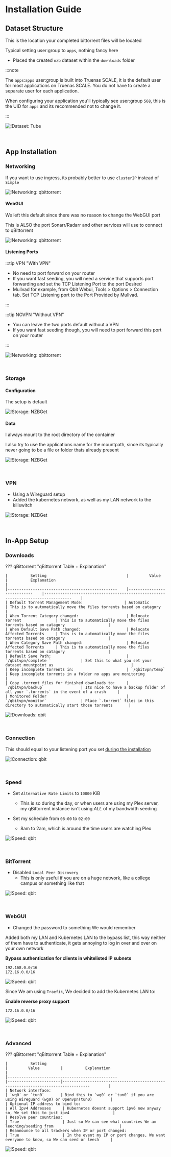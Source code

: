 # Installation Guide

## Dataset Structure

This is the location your completed bittorrent files will be located

Typical setting user:group to `apps`, nothing fancy here

- Placed the created `nzb` dataset within the `downloads` folder

:::note

The `apps`:`apps` user:group is built into Truenas SCALE, it is the default user for most applications on Truenas SCALE.
You do not have to create a separate user for each application.

When configuring your application you'll typically see user:group `568`, this is the UID for `apps` and its recommended not to change it.

:::

![!Dataset: Tube](images/dataset.png)

<br />

## App Installation

### Networking

If you want to use ingress, its probably better to use `clusterIP` instead of `Simple`

![!Networking: qbittorrent](images/networking.png)

#### WebGUI

We left this default since there was no reason to change the WebGUI port

This is ALSO the port Sonarr/Radarr and other services will use to connect to qBittorrent

![!Networking: qbittorrent](images/networking_webgui.png)

#### Listening Ports

:::tip VPN "With VPN"

- No need to port forward on your router
- If you want fast seeding, you will need a service that supports port forwarding and set the TCP Listening Port to the port Desired
- Mullvad for example, from Qbit Webui, Tools > Options > Connection tab. Set TCP Listening port to the Port Provided by Mullvad.

:::

:::tip NOVPN "Without VPN"

- You can leave the two ports default without a VPN
- If you want fast seeding though, you will need to port forward this port on your router

:::

![!Networking: qbittorrent](images/networking_listening.png)

<br />

### Storage

#### Configuration

The setup is default

![!Storage: NZBGet](images/storage_config.png)

#### Data

I always mount to the root directory of the container

I also try to use the applications name for the mountpath, since its typically never going to be a file or folder thats already present

![!Storage: NZBGet](images/storage_data.png)

<br />

### VPN

- Using a Wireguard setup
- Added the kubernetes network, as well as my LAN network to the killswitch

![!Storage: NZBGet](images/vpn.png)

<br />

## In-App Setup

### Downloads

??? qBittorrent "qBittorrent Table + Explanation"

    |          Setting                                   |         Value                  |          Explanation                                                                |
    |------------------------------------------------    |----------------------------    |----------------------------------------------------------------------------------    |
    | Default Torrent Management Mode:                  | Automatic                     | This is to automatically move the files torrents based on catagory                |
    | When Torrent Category changed:                     | Relocate Torrent               | This is to automatically move the files torrents based on catagory                   |
    | When Default Save Path changed:                    | Relocate Affected Torrents     | This is to automatically move the files torrents based on catagory                   |
    | When Category Save Path changed:                   | Relocate Affected Torrents     | This is to automatically move the files torrents based on catagory                   |
    | Default Save Path:                                 | `/qbitvpn/complete `             | Set this to what you set your dataset mountpoint as                                  |
    | Keep incomplete torrents in:                       | `/qbitvpn/temp`                  | Keep incomplete torrents in a folder no apps are monitoring                          |
    | Copy .torrent files for finished downloads to:     | `/qbitvpn/backup`                | Its nice to have a backup folder of all your `.torrents` in the event of a crash     |
    | Monitored Folder                                   | `/qbitvpn/monitor`               | Place `.torrent` files in this directory to automatically start those torrents       |

![!Downloads: qbit](images/settings_downloads.png)

<br />

### Connection

This should equal to your listening port you set [during the installation](https://heavysetup.info/applications/qbittorrent/installation/#listening-ports)

![!Connection: qbit](images/settings_connection.png)

<br />

### Speed

- Set `Alternative Rate Limits` to `10000` KiB

  - This is so during the day, or when users are using my Plex server, my qBittorrent instance isn't using _ALL_ of my bandwidth seeding

- Set my schedule from `08:00` to `02:00`
  - 8am to 2am, which is around the time users are watching Plex

![!Speed: qbit](images/settings_speed.png)

<br />

### BitTorrent

- Disabled `Local Peer Discovery`
  - This is only useful if you are on a huge network, like a college campus or something like that

![!Speed: qbit](images/settings_bittorrent.png)

<br />

### WebGUI

- Changed the password to something We would remember

Added both my LAN and Kubernetes LAN to the bypass list, this way neither of them have to authenticate, it gets annoying to log in over and over on your own network

**Bypass authentication for clients in whitelisted IP subnets**

```
192.168.0.0/16
172.16.0.0/16
```

![!Speed: qbit](images/settings_webgui1.png)

Since We am using `Traefik`, We decided to add the Kubernetes LAN to:

**Enable reverse proxy support**

```
172.16.0.0/16
```

![!Speed: qbit](images/settings_webgui2.png)

<br />

### Advanced

??? qBittorrent "qBittorrent Table + Explanation"

    |          Setting                                                       |         Value         |          Explanation                                                                    |
    |------------------------------------------------                        |-----------------------|----------------------------------------------------------------------------------        |
    | Network interface:                                                       | `wg0` or `tun0`       | Bind this to `wg0` or `tun0` if you are using Wireguard (wg0) or Openvpn(tun0)        |
    | Optional IP address to bind to:                                          | All Ipv4 Addresses     | Kubernetes doesnt support ipv6 now anyway so, We set this to just ipv4                   |
    | Resolve peer countries:                                                  | True                   | Just so We can see what countries We am leeching/seeding from                             |
    | Reannounce to all trackers when IP or port changed:                      | True                   | In the event my IP or port changes, We want everyone to know, so We can seed or leech     |

![!Speed: qbit](images/settings_advanced.png)

<br />

